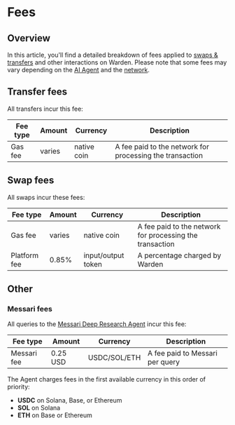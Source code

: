 ﻿---
sidebar_position: 8
---

# Fees

## Overview

In this article, you'll find a detailed breakdown of fees applied to [swaps & transfers](manage-assets#send-or-swap-assets) and other interactions on Warden. Please note that some fees may vary depending on the [AI Agent](explore-ai-agents) and the [network](/#supported-networks).

## Transfer fees

All transfers incur this fee:

| Fee type      | Amount | Currency    | Description                                              |
| ------------- | -------|-------------| -------------------------------------------------------- |
| Gas fee       | varies | native coin | A fee paid to the network for processing the transaction |

## Swap fees

All swaps incur these fees:

| Fee type      | Amount | Currency           | Description                                              |
| ------------- | -------|--------------------| -------------------------------------------------------- |
| Gas fee       | varies | native coin        | A fee paid to the network for processing the transaction |
| Platform fee  | 0.85%  | input/output token | A percentage charged by Warden                           |

## Other

### Messari fees

All queries to the [Messari Deep Research Agent](explore-ai-agents#messari-deep-research) incur this fee:

| Fee type      | Amount  | Currency     | Description                                              |
| ------------- | --------|--------------| -------------------------------------------------------- |
| Messari fee   | 0.25 USD| USDC/SOL/ETH | A fee paid to Messari per query                          |

The Agent charges fees in the first available currency in this order of priority:

- **USDC** on Solana, Base, or Ethereum
- **SOL** on Solana
- **ETH** on Base or Ethereum
